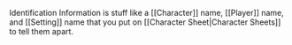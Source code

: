 Identification Information is stuff like a [[Character]] name, [[Player]] name, and [[Setting]] name that you put on [[Character Sheet|Character Sheets]] to tell them apart.
